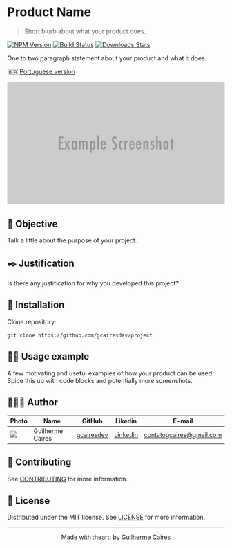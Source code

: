 # Product Name
> Short blurb about what your product does.

[![NPM Version][npm-image]][npm-url]
[![Build Status][travis-image]][travis-url]
[![Downloads Stats][npm-downloads]][npm-url]

One to two paragraph statement about your product and what it does.

🇧🇷 [Portuguese version](./.github/README-PT-BR.md)

<p align="center">
    <img src=".github/img/header.png"></img>
</p>

## :dart: Objective

Talk a little about the purpose of your project.

## :black_nib: Justification

Is there any justification for why you developed this project?

## :construction_worker: Installation

Clone repository:

```git
git clone https://github.com/gcairesdev/project
```

## 👨‍🏫 Usage example

A few motivating and useful examples of how your product can be used. Spice this up with code blocks and potentially more screenshots.

## 👨🏼‍💻 Author

Photo | Name | GitHub | Likedin | E-mail
---- | ---- | ------ | ------- | ------
<img src="https://avatars1.githubusercontent.com/u/54117888?s=460&u=aa7d6143c4e1fdab1ffa6e5fd5ebfe64572f2eae&v=4" width="100px"> | Guilherme Caires | [gcairesdev](https://github.com/gcairesdev) | [Linkedin](https://linkedin.com/in/guilherme-caires/) | contatogcaires@gmail.com

## 🤝 Contributing

See [CONTRIBUTING](.github/CONTRIBUTING.md) for more information.

## :page_facing_up: License

Distributed under the MIT license. See [LICENSE](.github/LICENSE.md) for more information.

---

<p align="center">
    Made with :heart: by <a href="https://github.com/gcairesdev">Guilherme Caires</a>
</p>

<!-- Markdown link & img dfn's -->
[npm-image]: https://img.shields.io/npm/v/datadog-metrics.svg?style=flat-square
[npm-url]: https://npmjs.org/package/datadog-metrics
[npm-downloads]: https://img.shields.io/npm/dm/datadog-metrics.svg?style=flat-square
[travis-image]: https://img.shields.io/travis/dbader/node-datadog-metrics/master.svg?style=flat-square
[travis-url]: https://travis-ci.org/dbader/node-datadog-metrics
